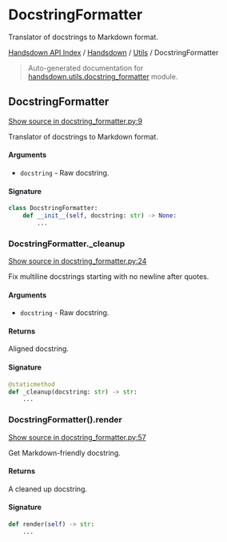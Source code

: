 # DocstringFormatter

Translator of docstrings to Markdown format.

[Handsdown API Index](../../README.md#handsdown-api-index) / [Handsdown](../index.md#handsdown) / [Utils](./index.md#utils) / DocstringFormatter

> Auto-generated documentation for [handsdown.utils.docstring_formatter](https://github.com/vemel/handsdown/blob/main/handsdown/utils/docstring_formatter.py) module.

## DocstringFormatter

[Show source in docstring_formatter.py:9](https://github.com/vemel/handsdown/blob/main/handsdown/utils/docstring_formatter.py#L9)

Translator of docstrings to Markdown format.

#### Arguments

- `docstring` - Raw docstring.

#### Signature

```python
class DocstringFormatter:
    def __init__(self, docstring: str) -> None:
        ...
```

### DocstringFormatter._cleanup

[Show source in docstring_formatter.py:24](https://github.com/vemel/handsdown/blob/main/handsdown/utils/docstring_formatter.py#L24)

Fix multiline docstrings starting with no newline after quotes.

#### Arguments

- `docstring` - Raw docstring.

#### Returns

Aligned docstring.

#### Signature

```python
@staticmethod
def _cleanup(docstring: str) -> str:
    ...
```

### DocstringFormatter().render

[Show source in docstring_formatter.py:57](https://github.com/vemel/handsdown/blob/main/handsdown/utils/docstring_formatter.py#L57)

Get Markdown-friendly docstring.

#### Returns

A cleaned up docstring.

#### Signature

```python
def render(self) -> str:
    ...
```
